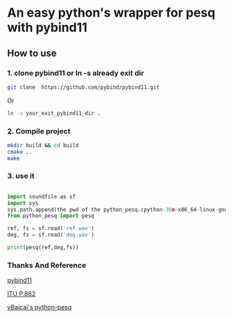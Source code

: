 
# An easy python's wrapper for pesq with pybind11

## How to use 

### 1. clone pybind11 or ln -s already exit dir

```bash 
git clone  https://github.com/pybind/pybind11.git
```
Or 

```bash 
ln -s your_exit_pybind11_dir .
```

### 2. Compile project 
```bash 
mkdir build && cd build
cmake ..
make 
```
### 3. use it 

```python

import soundfile as sf
import sys
sys.path.append(the pwd of the python_pesq.cpython-36m-x86_64-linux-gnu.so)
from python_pesq import pesq

ref, fs = sf.read('ref.wav')
deg, fs = sf.read('deg.wav')

print(pesq(ref,deg,fs))

```

### Thanks And Reference
[pybind11](https://github.com/pybind/pybind11.git)

[ITU P.862](https://www.itu.int/rec/T-REC-P.862-200102-I/en)

[vBaicai's python-pesq](https://github.com/vBaiCai/python-pesq)
